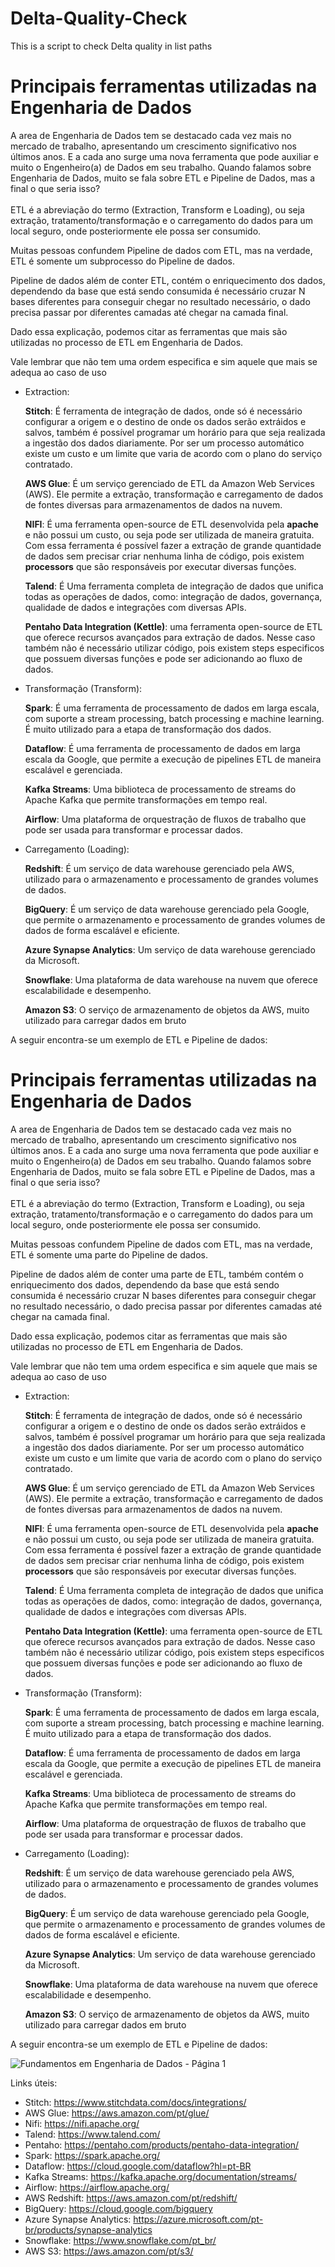 # Delta-Quality-Check
This is a script to check Delta quality in list paths

# Principais ferramentas utilizadas na Engenharia de Dados

A area de Engenharia de Dados tem se destacado cada vez mais no mercado de trabalho, apresentando um crescimento significativo nos últimos anos. E a cada ano surge uma nova ferramenta que pode auxiliar e muito o Engenheiro(a) de Dados em seu trabalho.
Quando falamos sobre Engenharia de Dados, muito se fala sobre ETL e Pipeline de Dados, mas a final o que seria isso? <br><br>
ETL é a abreviação do termo (Extraction, Transform e Loading), ou seja extração, tratamento/transformação e o carregamento do dados para um local seguro, onde posteriormente ele possa ser consumido.

Muitas pessoas confundem Pipeline de dados com ETL, mas na verdade, ETL é somente um subprocesso do Pipeline de dados.

Pipeline de dados além de conter ETL, contém o enriquecimento dos dados, dependendo da base que está sendo consumida é necessário cruzar N bases diferentes para conseguir chegar no resultado necessário, o dado precisa passar por diferentes camadas até chegar na camada final.

Dado essa explicação, podemos citar as ferramentas que mais são utilizadas no processo de ETL em Engenharia de Dados.

Vale lembrar que não tem uma ordem especifica e sim aquele que mais se adequa ao caso de uso

* Extraction:

    **Stitch**: É ferramenta de integração de dados, onde só é necessário configurar a origem e o destino de onde os dados serão extráidos e salvos, também é possível programar um horário para que seja realizada a ingestão dos dados diariamente. Por ser um processo automático existe um custo e um limite que varia de acordo com o plano do serviço contratado.

    **AWS Glue**: É um serviço gerenciado de ETL da Amazon Web Services (AWS). Ele permite a extração, transformação e carregamento de dados de fontes diversas para armazenamentos de dados na nuvem.

    **NIFI**: É uma ferramenta open-source de ETL desenvolvida pela **apache** e não possui um custo, ou seja pode ser utilizada de maneira gratuita. Com essa ferramenta é possível fazer a extração de grande quantidade de dados sem precisar criar nenhuma linha de código, pois existem **processors** que são responsáveis por executar diversas funções.

    **Talend**: É Uma ferramenta completa de integração de dados que unifica todas as operações de dados, como: integração de dados, governança, qualidade de dados e integrações com diversas APIs.

    **Pentaho Data Integration (Kettle)**: uma ferramenta open-source de ETL que oferece recursos avançados para extração de dados. Nesse caso também não é necessário utilizar código, pois existem steps especificos que possuem diversas funções e pode ser adicionando ao fluxo de dados.

* Transformação (Transform):

    **Spark**: É uma ferramenta de processamento de dados em larga escala, com suporte a stream processing, batch processing e machine learning. É muito utilizado para a etapa de transformação dos dados.
    
    **Dataflow**: É uma ferramenta de processamento de dados em larga escala da Google, que permite a execução de pipelines ETL de maneira escalável e gerenciada.

    **Kafka Streams**: Uma biblioteca de processamento de streams do Apache Kafka que permite transformações em tempo real.

    **Airflow**: Uma plataforma de orquestração de fluxos de trabalho que pode ser usada para transformar e processar dados.

* Carregamento (Loading):

    **Redshift**: É um serviço de data warehouse gerenciado pela AWS, utilizado para o armazenamento e processamento de grandes volumes de dados.

    **BigQuery**: É um serviço de data warehouse gerenciado pela Google, que permite o armazenamento e processamento de grandes volumes de dados de forma escalável e eficiente.

    **Azure Synapse Analytics**: Um serviço de data warehouse gerenciado da Microsoft.

    **Snowflake**: Uma plataforma de data warehouse na nuvem que oferece escalabilidade e desempenho.
    
    **Amazon S3**: O serviço de armazenamento de objetos da AWS, muito utilizado para carregar dados em bruto

A seguir encontra-se um exemplo de ETL e Pipeline de dados:

# Principais ferramentas utilizadas na Engenharia de Dados

A area de Engenharia de Dados tem se destacado cada vez mais no mercado de trabalho, apresentando um crescimento significativo nos últimos anos. E a cada ano surge uma nova ferramenta que pode auxiliar e muito o Engenheiro(a) de Dados em seu trabalho.
Quando falamos sobre Engenharia de Dados, muito se fala sobre ETL e Pipeline de Dados, mas a final o que seria isso? <br><br>
ETL é a abreviação do termo (Extraction, Transform e Loading), ou seja extração, tratamento/transformação e o carregamento do dados para um local seguro, onde posteriormente ele possa ser consumido.

Muitas pessoas confundem Pipeline de dados com ETL, mas na verdade, ETL é somente uma parte do Pipeline de dados.

Pipeline de dados além de conter uma parte de ETL, também contém o enriquecimento dos dados, dependendo da base que está sendo consumida é necessário cruzar N bases diferentes para conseguir chegar no resultado necessário, o dado precisa passar por diferentes camadas até chegar na camada final.

Dado essa explicação, podemos citar as ferramentas que mais são utilizadas no processo de ETL em Engenharia de Dados.

Vale lembrar que não tem uma ordem especifica e sim aquele que mais se adequa ao caso de uso

* Extraction:

    **Stitch**: É ferramenta de integração de dados, onde só é necessário configurar a origem e o destino de onde os dados serão extráidos e salvos, também é possível programar um horário para que seja realizada a ingestão dos dados diariamente. Por ser um processo automático existe um custo e um limite que varia de acordo com o plano do serviço contratado.

    **AWS Glue**: É um serviço gerenciado de ETL da Amazon Web Services (AWS). Ele permite a extração, transformação e carregamento de dados de fontes diversas para armazenamentos de dados na nuvem.

    **NIFI**: É uma ferramenta open-source de ETL desenvolvida pela **apache** e não possui um custo, ou seja pode ser utilizada de maneira gratuita. Com essa ferramenta é possível fazer a extração de grande quantidade de dados sem precisar criar nenhuma linha de código, pois existem **processors** que são responsáveis por executar diversas funções.

    **Talend**: É Uma ferramenta completa de integração de dados que unifica todas as operações de dados, como: integração de dados, governança, qualidade de dados e integrações com diversas APIs.

    **Pentaho Data Integration (Kettle)**: uma ferramenta open-source de ETL que oferece recursos avançados para extração de dados. Nesse caso também não é necessário utilizar código, pois existem steps especificos que possuem diversas funções e pode ser adicionando ao fluxo de dados.

* Transformação (Transform):

    **Spark**: É uma ferramenta de processamento de dados em larga escala, com suporte a stream processing, batch processing e machine learning. É muito utilizado para a etapa de transformação dos dados.
    
    **Dataflow**: É uma ferramenta de processamento de dados em larga escala da Google, que permite a execução de pipelines ETL de maneira escalável e gerenciada.

    **Kafka Streams**: Uma biblioteca de processamento de streams do Apache Kafka que permite transformações em tempo real.

    **Airflow**: Uma plataforma de orquestração de fluxos de trabalho que pode ser usada para transformar e processar dados.

* Carregamento (Loading):

    **Redshift**: É um serviço de data warehouse gerenciado pela AWS, utilizado para o armazenamento e processamento de grandes volumes de dados.

    **BigQuery**: É um serviço de data warehouse gerenciado pela Google, que permite o armazenamento e processamento de grandes volumes de dados de forma escalável e eficiente.

    **Azure Synapse Analytics**: Um serviço de data warehouse gerenciado da Microsoft.

    **Snowflake**: Uma plataforma de data warehouse na nuvem que oferece escalabilidade e desempenho.
    
    **Amazon S3**: O serviço de armazenamento de objetos da AWS, muito utilizado para carregar dados em bruto

A seguir encontra-se um exemplo de ETL e Pipeline de dados:

![Fundamentos em Engenharia de Dados - Página 1](https://github.com/user-attachments/assets/f730797f-9130-40db-a80e-851a0ab8c437)

Links úteis:

- Stitch: https://www.stitchdata.com/docs/integrations/
- AWS Glue: https://aws.amazon.com/pt/glue/
- Nifi: https://nifi.apache.org/
- Talend: https://www.talend.com/
- Pentaho: https://pentaho.com/products/pentaho-data-integration/
- Spark: https://spark.apache.org/
- Dataflow: https://cloud.google.com/dataflow?hl=pt-BR
- Kafka Streams: https://kafka.apache.org/documentation/streams/
- Airflow: https://airflow.apache.org/
- AWS Redshift: https://aws.amazon.com/pt/redshift/
- BigQuery: https://cloud.google.com/bigquery
- Azure Synapse Analytics: https://azure.microsoft.com/pt-br/products/synapse-analytics
- Snowflake: https://www.snowflake.com/pt_br/
- AWS S3: https://aws.amazon.com/pt/s3/
